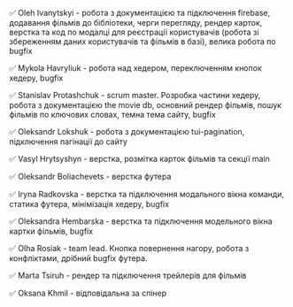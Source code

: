 ✅ Oleh Ivanytskyi - робота з документацією та підключення firebase, додавання фільмів до
бібліотеки, черги перегляду, рендер карток, верстка та код по модалці для реєстрації користувачів
(робота зі збереженням даних користувачів та фільмів в базі), велика робота по bugfix

✅ Mykola Havryliuk - робота над хедером, переключенням кнопок хедеру, bugfix

✅ Stanislav Protashchuk - scrum master. Розробка частини хедеру, робота з документацією the movie
db, основний рендер фільмів, пошук фільмів по ключових словах, темна тема сайту, bugfix

✅ Oleksandr Lokshuk - робота з документацією tui-pagination, підключення пагінації до сайту

✅ Vasyl Hrytsyshyn - верстка, розмітка карток фільмів та секції main

✅ Oleksandr Boliachevets - верстка футера

✅ Iryna Radkovska - верстка та підключення модального вікна команди, статика футера, мінімізація
хедеру, bugfix

✅ Oleksandra Hembarska - верстка та підключення модельного вікна картки фільмів, bugfix

✅ Olha Rosiak - team lead. Кнопка повернення нагору, робота з конфліктами, дрібний bugfix футера.

✅ Marta Tsiruh - рендер та підключення трейлерів для фільмів

✅ Oksana Khmil - відповідальна за спінер
